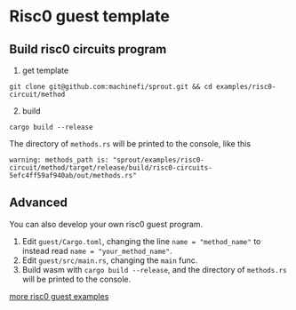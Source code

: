 Risc0 guest template
==================

## Build risc0 circuits program
1. get template 

``` shell
git clone git@github.com:machinefi/sprout.git && cd examples/risc0-circuit/method
```

2. build

``` shell
cargo build --release
```

The directory of `methods.rs` will be printed to the console, like this 
```shell
warning: methods_path is: "sprout/examples/risc0-circuit/method/target/release/build/risc0-circuits-5efc4ff59af940ab/out/methods.rs"
```

## Advanced
You can also develop your own risc0 guest program.

1. Edit `guest/Cargo.toml`, changing the line `name = "method_name"` to instead read `name = "your_method_name"`.
2. Edit `guest/src/main.rs`, changing the `main` func.
3. Build wasm with `cargo build --release`, and the directory of `methods.rs` will be printed to the console.

[more risc0 guest examples](https://github.com/risc0/risc0/tree/main/examples)
